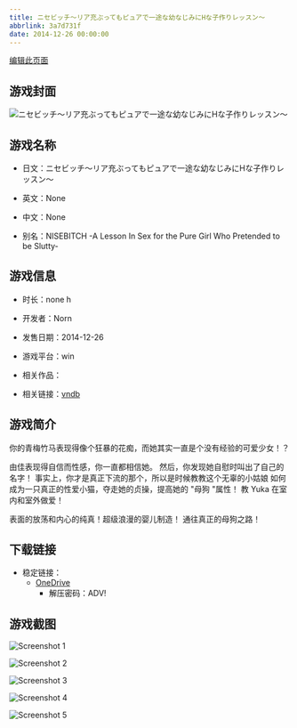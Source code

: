 ```yaml
---
title: ニセビッチ～リア充ぶってもピュアで一途な幼なじみにHな子作りレッスン～
abbrlink: 3a7d731f
date: 2014-12-26 00:00:00
---
```

[编辑此页面](https://github.com/ACG-3/ADV3-source/blob/main/source/_posts/games/%E3%83%8B%E3%82%BB%E3%83%93%E3%83%83%E3%83%81%EF%BD%9E%E3%83%AA%E3%82%A2%E5%85%85%E3%81%B6%E3%81%A3%E3%81%A6%E3%82%82%E3%83%94%E3%83%A5%E3%82%A2%E3%81%A7%E4%B8%80%E9%80%94%E3%81%AA%E5%B9%BC%E3%81%AA%E3%81%98%E3%81%BF%E3%81%ABH%E3%81%AA%E5%AD%90%E4%BD%9C%E3%82%8A%E3%83%AC%E3%83%83%E3%82%B9%E3%83%B3%EF%BD%9E.md)

## 游戏封面

![ニセビッチ～リア充ぶってもピュアで一途な幼なじみにHな子作りレッスン～](https://pan.timero.xyz/onedrive/img_lib_001/%E3%83%8B%E3%82%BB%E3%83%93%E3%83%83%E3%83%81%EF%BD%9E%E3%83%AA%E3%82%A2%E5%85%85%E3%81%B6%E3%81%A3%E3%81%A6%E3%82%82%E3%83%94%E3%83%A5%E3%82%A2%E3%81%A7%E4%B8%80%E9%80%94%E3%81%AA%E5%B9%BC%E3%81%AA%E3%81%98%E3%81%BF%E3%81%ABH%E3%81%AA%E5%AD%90%E4%BD%9C%E3%82%8A%E3%83%AC%E3%83%83%E3%82%B9%E3%83%B3%EF%BD%9E_cover.avif)


## 游戏名称

- 日文：ニセビッチ～リア充ぶってもピュアで一途な幼なじみにHな子作りレッスン～
- 英文：None
- 中文：None

- 别名：NISEBITCH -A Lesson In Sex for the Pure Girl Who Pretended to be Slutty-


## 游戏信息

- 时长：none h
- 开发者：Norn
- 发售日期：2014-12-26
- 游戏平台：win
- 相关作品：

- 相关链接：[vndb](https://vndb.org/v16582)


## 游戏简介

你的青梅竹马表现得像个狂暴的花痴，而她其实一直是个没有经验的可爱少女！？

由佳表现得自信而性感，你一直都相信她。
然后，你发现她自慰时叫出了自己的名字！
事实上，你才是真正下流的那个，所以是时候教教这个无辜的小姑娘
如何成为一只真正的性爱小猫，夺走她的贞操，提高她的 "母狗 "属性！
教 Yuka 在室内和室外做爱！

表面的放荡和内心的纯真！超级浪漫的婴儿制造！
通往真正的母狗之路！




## 下载链接

- 稳定链接：
    - [OneDrive](https://pan.timero.xyz/onedrive/adv_lib_001/%E3%83%8B%E3%82%BB%E3%83%93%E3%83%83%E3%83%81%EF%BD%9E%E3%83%AA%E3%82%A2%E5%85%85%E3%81%B6%E3%81%A3%E3%81%A6%E3%82%82%E3%83%94%E3%83%A5%E3%82%A2%E3%81%A7%E4%B8%80%E9%80%94%E3%81%AA%E5%B9%BC%E3%81%AA%E3%81%98%E3%81%BF%E3%81%ABH%E3%81%AA%E5%AD%90%E4%BD%9C%E3%82%8A%E3%83%AC%E3%83%83%E3%82%B9%E3%83%B3%EF%BD%9E)
        - 解压密码：ADV!



## 游戏截图


![Screenshot 1](https://pan.timero.xyz/onedrive/img_lib_001/%E3%83%8B%E3%82%BB%E3%83%93%E3%83%83%E3%83%81%EF%BD%9E%E3%83%AA%E3%82%A2%E5%85%85%E3%81%B6%E3%81%A3%E3%81%A6%E3%82%82%E3%83%94%E3%83%A5%E3%82%A2%E3%81%A7%E4%B8%80%E9%80%94%E3%81%AA%E5%B9%BC%E3%81%AA%E3%81%98%E3%81%BF%E3%81%ABH%E3%81%AA%E5%AD%90%E4%BD%9C%E3%82%8A%E3%83%AC%E3%83%83%E3%82%B9%E3%83%B3%EF%BD%9E_Screenshot_1.avif)

![Screenshot 2](https://pan.timero.xyz/onedrive/img_lib_001/%E3%83%8B%E3%82%BB%E3%83%93%E3%83%83%E3%83%81%EF%BD%9E%E3%83%AA%E3%82%A2%E5%85%85%E3%81%B6%E3%81%A3%E3%81%A6%E3%82%82%E3%83%94%E3%83%A5%E3%82%A2%E3%81%A7%E4%B8%80%E9%80%94%E3%81%AA%E5%B9%BC%E3%81%AA%E3%81%98%E3%81%BF%E3%81%ABH%E3%81%AA%E5%AD%90%E4%BD%9C%E3%82%8A%E3%83%AC%E3%83%83%E3%82%B9%E3%83%B3%EF%BD%9E_Screenshot_2.avif)

![Screenshot 3](https://pan.timero.xyz/onedrive/img_lib_001/%E3%83%8B%E3%82%BB%E3%83%93%E3%83%83%E3%83%81%EF%BD%9E%E3%83%AA%E3%82%A2%E5%85%85%E3%81%B6%E3%81%A3%E3%81%A6%E3%82%82%E3%83%94%E3%83%A5%E3%82%A2%E3%81%A7%E4%B8%80%E9%80%94%E3%81%AA%E5%B9%BC%E3%81%AA%E3%81%98%E3%81%BF%E3%81%ABH%E3%81%AA%E5%AD%90%E4%BD%9C%E3%82%8A%E3%83%AC%E3%83%83%E3%82%B9%E3%83%B3%EF%BD%9E_Screenshot_3.avif)

![Screenshot 4](https://pan.timero.xyz/onedrive/img_lib_001/%E3%83%8B%E3%82%BB%E3%83%93%E3%83%83%E3%83%81%EF%BD%9E%E3%83%AA%E3%82%A2%E5%85%85%E3%81%B6%E3%81%A3%E3%81%A6%E3%82%82%E3%83%94%E3%83%A5%E3%82%A2%E3%81%A7%E4%B8%80%E9%80%94%E3%81%AA%E5%B9%BC%E3%81%AA%E3%81%98%E3%81%BF%E3%81%ABH%E3%81%AA%E5%AD%90%E4%BD%9C%E3%82%8A%E3%83%AC%E3%83%83%E3%82%B9%E3%83%B3%EF%BD%9E_Screenshot_4.avif)

![Screenshot 5](https://pan.timero.xyz/onedrive/img_lib_001/%E3%83%8B%E3%82%BB%E3%83%93%E3%83%83%E3%83%81%EF%BD%9E%E3%83%AA%E3%82%A2%E5%85%85%E3%81%B6%E3%81%A3%E3%81%A6%E3%82%82%E3%83%94%E3%83%A5%E3%82%A2%E3%81%A7%E4%B8%80%E9%80%94%E3%81%AA%E5%B9%BC%E3%81%AA%E3%81%98%E3%81%BF%E3%81%ABH%E3%81%AA%E5%AD%90%E4%BD%9C%E3%82%8A%E3%83%AC%E3%83%83%E3%82%B9%E3%83%B3%EF%BD%9E_Screenshot_5.avif)

